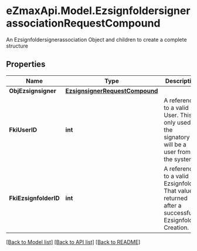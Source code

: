 # eZmaxApi.Model.EzsignfoldersignerassociationRequestCompound
An Ezsignfoldersignerassociation Object and children to create a complete structure

## Properties

Name | Type | Description | Notes
------------ | ------------- | ------------- | -------------
**ObjEzsignsigner** | [**EzsignsignerRequestCompound**](EzsignsignerRequestCompound.md) |  | [optional] 
**FkiUserID** | **int** | A reference to a valid User.  This is only used if the signatory will be a user from the system. | [optional] 
**FkiEzsignfolderID** | **int** | A reference to a valid Ezsignfolder.  That value is returned after a successful Ezsignfolder Creation. | 

[[Back to Model list]](../README.md#documentation-for-models) [[Back to API list]](../README.md#documentation-for-api-endpoints) [[Back to README]](../README.md)

